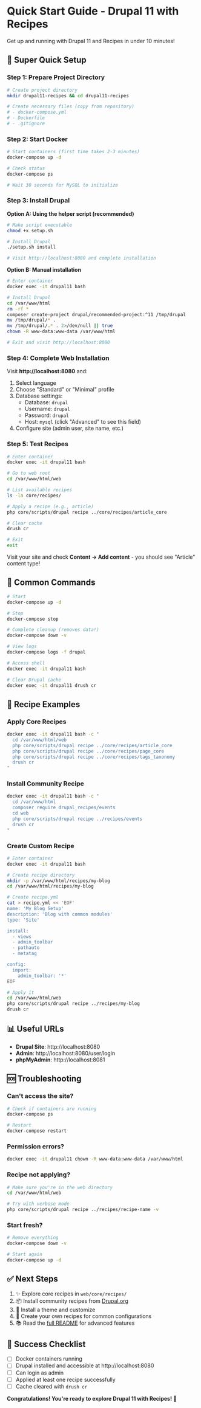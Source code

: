 # Quick Start Guide - Drupal 11 with Recipes

Get up and running with Drupal 11 and Recipes in under 10 minutes!

## 🚀 Super Quick Setup

### Step 1: Prepare Project Directory

```bash
# Create project directory
mkdir drupal11-recipes && cd drupal11-recipes

# Create necessary files (copy from repository)
# - docker-compose.yml
# - Dockerfile
# - .gitignore
```

### Step 2: Start Docker

```bash
# Start containers (first time takes 2-3 minutes)
docker-compose up -d

# Check status
docker-compose ps

# Wait 30 seconds for MySQL to initialize
```

### Step 3: Install Drupal

**Option A: Using the helper script (recommended)**

```bash
# Make script executable
chmod +x setup.sh

# Install Drupal
./setup.sh install

# Visit http://localhost:8080 and complete installation
```

**Option B: Manual installation**

```bash
# Enter container
docker exec -it drupal11 bash

# Install Drupal
cd /var/www/html
rm -rf *
composer create-project drupal/recommended-project:^11 /tmp/drupal
mv /tmp/drupal/* .
mv /tmp/drupal/.* . 2>/dev/null || true
chown -R www-data:www-data /var/www/html

# Exit and visit http://localhost:8080
```

### Step 4: Complete Web Installation

Visit **http://localhost:8080** and:

1. Select language
2. Choose "Standard" or "Minimal" profile
3. Database settings:
   - Database: `drupal`
   - Username: `drupal`
   - Password: `drupal`
   - Host: `mysql` (click "Advanced" to see this field)
4. Configure site (admin user, site name, etc.)

### Step 5: Test Recipes

```bash
# Enter container
docker exec -it drupal11 bash

# Go to web root
cd /var/www/html/web

# List available recipes
ls -la core/recipes/

# Apply a recipe (e.g., article)
php core/scripts/drupal recipe ../core/recipes/article_core

# Clear cache
drush cr

# Exit
exit
```

Visit your site and check **Content → Add content** - you should see "Article" content type!

## 🎯 Common Commands

```bash
# Start
docker-compose up -d

# Stop
docker-compose stop

# Complete cleanup (removes data!)
docker-compose down -v

# View logs
docker-compose logs -f drupal

# Access shell
docker exec -it drupal11 bash

# Clear Drupal cache
docker exec -it drupal11 drush cr
```

## 🍳 Recipe Examples

### Apply Core Recipes

```bash
docker exec -it drupal11 bash -c "
  cd /var/www/html/web
  php core/scripts/drupal recipe ../core/recipes/article_core
  php core/scripts/drupal recipe ../core/recipes/page_core
  php core/scripts/drupal recipe ../core/recipes/tags_taxonomy
  drush cr
"
```

### Install Community Recipe

```bash
docker exec -it drupal11 bash -c "
  cd /var/www/html
  composer require drupal_recipes/events
  cd web
  php core/scripts/drupal recipe ../recipes/events
  drush cr
"
```

### Create Custom Recipe

```bash
# Enter container
docker exec -it drupal11 bash

# Create recipe directory
mkdir -p /var/www/html/recipes/my-blog
cd /var/www/html/recipes/my-blog

# Create recipe.yml
cat > recipe.yml << 'EOF'
name: 'My Blog Setup'
description: 'Blog with common modules'
type: 'Site'

install:
  - views
  - admin_toolbar
  - pathauto
  - metatag

config:
  import:
    admin_toolbar: '*'
EOF

# Apply it
cd /var/www/html/web
php core/scripts/drupal recipe ../recipes/my-blog
drush cr
```

## 📊 Useful URLs

- **Drupal Site**: http://localhost:8080
- **Admin**: http://localhost:8080/user/login
- **phpMyAdmin**: http://localhost:8081

## 🆘 Troubleshooting

### Can't access the site?

```bash
# Check if containers are running
docker-compose ps

# Restart
docker-compose restart
```

### Permission errors?

```bash
docker exec -it drupal11 chown -R www-data:www-data /var/www/html
```

### Recipe not applying?

```bash
# Make sure you're in the web directory
cd /var/www/html/web

# Try with verbose mode
php core/scripts/drupal recipe ../recipes/recipe-name -v
```

### Start fresh?

```bash
# Remove everything
docker-compose down -v

# Start again
docker-compose up -d
```

## ✅ Next Steps

1. ✨ Explore core recipes in `web/core/recipes/`
2. 📦 Install community recipes from [Drupal.org](https://www.drupal.org/docs/extending-drupal/drupal-recipes)
3. 🎨 Install a theme and customize
4. 🔧 Create your own recipes for common configurations
5. 📚 Read the [full README](README.md) for advanced features

## 🎉 Success Checklist

- [ ] Docker containers running
- [ ] Drupal installed and accessible at http://localhost:8080
- [ ] Can login as admin
- [ ] Applied at least one recipe successfully
- [ ] Cache cleared with `drush cr`

**Congratulations! You're ready to explore Drupal 11 with Recipes!** 🚀
